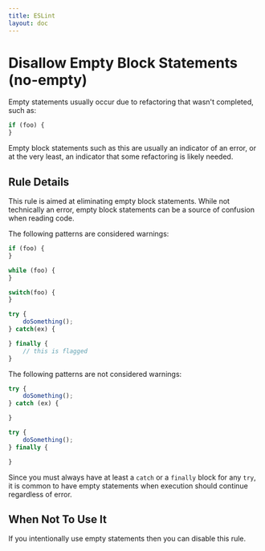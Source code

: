 ```yaml
---
title: ESLint
layout: doc
---
```

<!-- Note: No pull requests accepted for this file. See README.md in the root directory for details. -->
# Disallow Empty Block Statements (no-empty)

Empty statements usually occur due to refactoring that wasn't completed, such as:

```js
if (foo) {
}
```

Empty block statements such as this are usually an indicator of an error, or at the very least, an indicator that some refactoring is likely needed.

## Rule Details

This rule is aimed at eliminating empty block statements. While not technically an error, empty block statements can be a source of confusion when reading code.

The following patterns are considered warnings:

```js
if (foo) {
}

while (foo) {
}

switch(foo) {
}

try {
    doSomething();
} catch(ex) {

} finally {
    // this is flagged
}
```

The following patterns are not considered warnings:

```js
try {
    doSomething();
} catch (ex) {

}

try {
    doSomething();
} finally {

}
```

Since you must always have at least a `catch` or a `finally` block for any `try`, it is common to have empty statements when execution should continue regardless of error.

## When Not To Use It

If you intentionally use empty statements then you can disable this rule.

